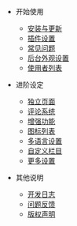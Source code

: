 - 开始使用
	- [安装与更新](/start)
	- [插件设置](/plugin)
    - [常见问题](/common-problem)
    - [后台外观设置](/setting)
    - [使用者列表](/userslist)

- 进阶设定
	- [独立页面](/page)
	- [评论系统](/comment)
	- [增强功能](/functions)
	- [图标列表](/icons)
	- [多语言设置](/i18n)
	- [自定义栏目](/customize)
	- [更多设置](/others)

- 其他说明
	- [开发日志](/changelog)
	- [问题反馈](/feedback)
	- [版权声明](/copyright)
